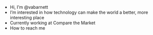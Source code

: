 - Hi, I’m @vabarnett
- I’m interested in how technology can make the world a better, more interesting place
- Currently working at Compare the Market
- How to reach me 

<!---
vabarnett/vabarnett is a ✨ special ✨ repository because its `README.md` (this file) appears on your GitHub profile.
You can click the Preview link to take a look at your changes.
--->
